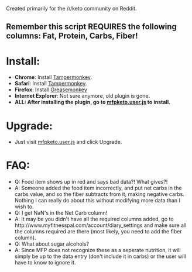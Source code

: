 Created primarily for the /r/keto community on Reddit.

<h2>Remember this script <b>REQUIRES</b> the following columns: Fat, Protein, Carbs, Fiber!</h2>

<h1>Install:</h1>
<ul>
<li><b>Chrome</b>: Install <a href="https://chrome.google.com/webstore/detail/dhdgffkkebhmkfjojejmpbldmpobfkfo">Tampermonkey</a>.</li>
<li><b>Safari</b>: Install <a href="https://tampermonkey.net/?ext=dhdg&browser=safari">Tampermonkey</a>.</li>
<li><b>Firefox</b>: Install <a href="https://addons.mozilla.org/en-US/firefox/addon/greasemonkey/">Greasemonkey</a></li>
<li><b>Internet Explorer</b>: Not sure anymore, old plugin is gone.</li>
<li><b>ALL: After installing the plugin, go to <a href="mfpketo.user.js">mfpketo.user.js</a> to install.</b>
</ul>

<h1>Upgrade:</h1>
<ul>
<li>Just visit <a href="mfpketo.user.js">mfpketo.user.js</a> and click Upgrade.</li>
</ul>

<h1>FAQ:</h1>
<ul>
<li>Q: Food item shows up in red and says bad data?! What gives?!</li>
<li>A: Someone added the food item incorrectly, and put net carbs in the carbs value, and so the fiber subtracts from it, making negative carbs. Nothing I can really do about this without modifying more data than I wish to.</li>

<li>Q: I get NaN's in the Net Carb column!</li>
<li>A: It may be you didn't have all the required columns added, go to http://www.myfitnesspal.com/account/diary_settings and make sure all the columns required are there (most likely, you need to add the fiber column).</li>

<li>Q: What about sugar alcohols?</li>
<li>A: Since MFP does not recognize these as a seperate nutrition, it will simply be up to the data entry (don't include it in carbs) or the user will have to know to ignore it.</li>
</ul>
